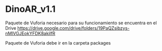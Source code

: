 # DinoAR_v1.1

Paquete de Vuforia necesario para su funcionamiento se encuentra en el Drive
https://drive.google.com/drive/folders/19PaQZsibzys-nMlVGJEokYFDK8akilfR

Paquete de Vuforia debe ir en la carpeta packages
